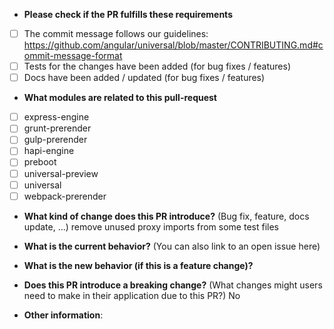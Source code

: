 * **Please check if the PR fulfills these requirements**
- [ ] The commit message follows our guidelines: https://github.com/angular/universal/blob/master/CONTRIBUTING.md#commit-message-format
- [ ] Tests for the changes have been added (for bug fixes / features)
- [ ] Docs have been added / updated (for bug fixes / features)

* **What modules are related to this pull-request**
- [ ] express-engine
- [ ] grunt-prerender
- [ ] gulp-prerender
- [ ] hapi-engine
- [ ] preboot
- [ ] universal-preview
- [ ] universal
- [ ] webpack-prerender

* **What kind of change does this PR introduce?** (Bug fix, feature, docs update, ...)
remove unused proxy imports from some test files


* **What is the current behavior?** (You can also link to an open issue here)



* **What is the new behavior (if this is a feature change)?**



* **Does this PR introduce a breaking change?** (What changes might users need to make in their application due to this PR?)
No


* **Other information**:
